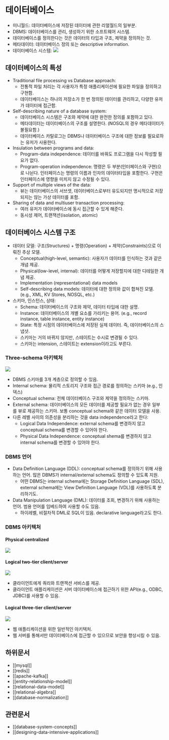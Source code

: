 # 데이터베이스

- 미니월드: 데이터베이스에 저장된 데이터에 관한 리얼월드의 일부분.
- DBMS: 데이터베이스를 관리, 생성하기 위한 소프트웨어 시스템.
- 데이터베이스를 정의한다는 것은 데이터의 타입과 구조, 제약을 정의하는 것.
- 메타데이터: 데이터베이스 정의 또는 descriptive information.
- 데이터베이스 시스템:
  ![](https://user-images.githubusercontent.com/6410412/229702076-9c695974-ffcc-45e4-b91f-3f86a43904fc.png)

## 데이터베이스의 특성

- Traditional file processing vs Database approach:
  - 전통적 파일 처리는 각 사용자가 특정 애플리케이션에 필요한 파일을 정의하고 구현함.
  - 데이터베이스는 하나의 저장소가 한 번 정의된 데이터를 관리하고, 다양한 유저가 데이터에 접근함.
- Self-describing nature of a database system:
  - 데이터베이스 시스템은 구조와 제약에 대한 완전한 정의를 포함하고 있다.
  - 메타데이터는 데이터베이스의 구조를 설명한다. (NOSQL의 경우 메타데이터가 불필요함.)
  - 데이터베이스 카탈로그는 DBMS나 데이터베이스 구조에 대한 정보를 필요로하는 유저가 사용한다.
- Insulation between programs and data:
  - Program-data independence: 데이터를 바꿔도 프로그램을 다시 작성할 필요가 없다.
  - Program-operation independence: 명령은 두 부분(인터페이스와 구현)으로 나뉜다. 인터페이스는 명령의 이름과 인자의 데이터타입을 포함한다. 구현은 인터페이스에 영향을 미치지 않고 수정될 수 있다.
- Support of multiple views of the data:
  - 뷰는 데이터베이스의 서브셋, 데이터베이스로부터 유도되지만 명시적으로 저장되지는 않는 가상 데이터를 포함.
- Sharing of data and multiuser transaction processing:
  - 여러 유저가 데이터베이스에 동시 접근할 수 있게 해준다.
  - 동시성 제어, 트랜잭션(isolation, atomic)

## 데이터베이스 시스템 구조

- 데이터 모델: 구조(Structures) + 명령(Operation) + 제약(Constraints)으로 이뤄진 추상 모델.
  - Conceptual(high-level, semantic): 사용자가 데이터를 인식하는 것과 같은 개념 제공.
  - Physical(low-level, internal): 데이터를 어떻게 저장할지에 대한 디테일한 개념 제공.
  - Implementation (representational) data models
  - Self-describing data models: 데이터에 대한 정의와 값이 합쳐진 모델. (e.g., XML, KV Stores, NOSQL, etc.)
- 스키마, 인스턴스, 상태:
  - Schema: 데이터베이스의 구조와 제약, 데이터 타입에 대한 설명.
  - Instance: 데이터베이스의 개별 요소를 가리키는 용어. (e.g., record instance, table instance, entity instance)
  - State: 특정 시점의 데이터베이스에 저장된 실제 데이터. 즉, 데이터베이스의 스냅샷.
  - 스키마는 거의 바뀌지 않지만, 스테이트는 수시로 변경될 수 있다.
  - 스키마는 intension, 스테이트는 extension이라고도 부른다.

### Three-schema 아키텍처

![](https://user-images.githubusercontent.com/6410412/229702415-e9ea7b7e-e9cc-4bd6-a771-686b3588d7f8.png)

- DBMS 스키마를 3개 계층으로 정의할 수 있음.
- Internal schema: 물리적 스토리지 구조와 접근 경로를 정의하는 스키마 (e.g., 인덱스)
- Conceptual schema: 전체 데이터베이스 구조와 제약을 정의하는 스키마.
- External schema: 데이터베이스의 모든 데이터를 제공할 필요가 없는 경우 일부를 뷰로 제공하는 스키마. 보통 conceptual schema와 같은 데이터 모델을 사용.
- 다른 레벨 사이의 의존성을 분리하는 것을 data independence라고 한다:
  - Logical Data Independence: external schema를 변경하지 않고 conceptual schema를 변경할 수 있어야 한다.
  - Physical Data Independence: conceptual shema를 변경하지 않고 internal schema를 변경할 수 있어야 한다.

### DBMS 언어

- Data Definition Language (DDL): conceptual schema를 정의하기 위해 사용하는 언어. 많은 DBMS가 internal/external schema도 정의할 수 있도록 지원.
  - 어떤 DBMS는 internal schema에는 Storage Definition Language (SDL), external schema에는 View Definition Language (VDL)를 사용하도록 분리하기도.
- Data Manipulation Language (DML): 데이터를 조회, 변경하기 위해 사용하는 언어. 범용 언어를 임베드하여 사용할 수도 있음.
  - 하이레벨, 비절차적 DML로 SQL이 있음. declarative language라고도 한다.

### DBMS 아키텍처

#### Physical centralized

![](https://user-images.githubusercontent.com/6410412/229706095-e026beb9-82ea-4d10-85f1-a616bc4bc425.png)

#### Logical two-tier client/server

![](https://user-images.githubusercontent.com/6410412/229706162-de7f9f3e-a84f-4238-9db4-9ffd01b8335f.png)

- 클라이언트에게 쿼리와 트랜잭션 서비스를 제공.
- 클라이언트 애플리케이션은 서버 데이터베이스에 접근하기 위한 API(e.g., ODBC, JDBC)를 사용할 수 있음.

#### Logical three-tier client/server

![](https://user-images.githubusercontent.com/6410412/229706222-22a686e7-a4ef-4407-aed3-a72454cf427e.png)

- 웹 애플리케이션을 위한 일반적인 아키텍처.
- 웹 서버를 통해서만 데이터베이스에 접근할 수 있으므로 보안을 향상시킬 수 있음.

## 하위문서

- [[mysql]]
- [[redis]]
- [[apache-kafka]]
- [[entity-relationship-model]]
- [[relational-data-model]]
- [[relational-algebra]]
- [[database-normalization]]

## 관련문서

- [[database-system-concepts]]
- [[designing-data-intensive-applications]]
